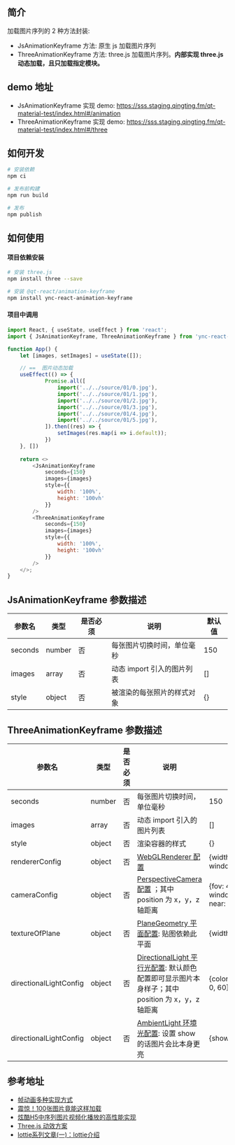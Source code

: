 ## 简介

加载图片序列的 2 种方法封装:

- JsAnimationKeyframe 方法: 原生 js 加载图片序列
- ThreeAnimationKeyframe 方法: three.js 加载图片序列。**内部实现 three.js 动态加载，且只加载指定模块。**

## demo 地址

- JsAnimationKeyframe 实现 demo: https://sss.staging.qingting.fm/qt-material-test/index.html#/animation
- ThreeAnimationKeyframe 实现 demo: https://sss.staging.qingting.fm/qt-material-test/index.html#/three

## 如何开发

```bash
# 安装依赖
npm ci

# 发布前构建
npm run build

# 发布
npm publish
```

## 如何使用

#### 项目依赖安装

```bash
# 安装 three.js
npm install three --save

# 安装 @qt-react/animation-keyframe
npm install ync-react-animation-keyframe
```

#### 项目中调用

```js
import React, { useState, useEffect } from 'react';
import { JsAnimationKeyframe, ThreeAnimationKeyframe } from 'ync-react-animation-keyframe';

function App() {
    let [images, setImages] = useState([]);

    // ==  图片动态加载
    useEffect(() => {
            Promise.all([
                import('../../source/01/0.jpg'),
                import('../../source/01/1.jpg'),
                import('../../source/01/2.jpg'),
                import('../../source/01/3.jpg'),
                import('../../source/01/4.jpg'),
                import('../../source/01/5.jpg'),
            ]).then((res) => {
                setImages(res.map(i => i.default));
            })
    }, [])
  
    return <>
        <JsAnimationKeyframe
            seconds={150}
            images={images}
            style={{
                width: '100%',
                height: '100vh'
            }}
        />
        <ThreeAnimationKeyframe
            seconds={150}
            images={images}
            style={{
                width: '100%',
                height: '100vh'
            }}
        />
    </>;
}
```

## JsAnimationKeyframe 参数描述

| 参数名 | 类型  | 是否必须 | 说明  |  默认值 |
| --- | --- | ---- | --- | --- |
| seconds | number | 否 | 每张图片切换时间，单位毫秒 | 150 |
| images | array | 否 | 动态 import 引入的图片列表 | [] |
| style | object | 否 | 被渲染的每张照片的样式对象 | {} |

## ThreeAnimationKeyframe 参数描述

| 参数名 | 类型  | 是否必须 | 说明  |  默认值 |
| --- | --- | ---- | --- | --- |
| seconds | number | 否 | 每张图片切换时间，单位毫秒 | 150 |
| images | array | 否 | 动态 import 引入的图片列表 | [] |
| style | object | 否 | 渲染容器的样式 | {} |
| rendererConfig | object | 否 | [WebGLRenderer 配置](http://www.yanhuangxueyuan.com/threejs/docs/#api/zh/renderers/WebGLRenderer) | {width: window.innerWidth, height: window.innerHeight} |
| cameraConfig | object | 否 | [PerspectiveCamera 配置](http://www.yanhuangxueyuan.com/threejs/docs/#api/zh/cameras/PerspectiveCamera) ；其中 position 为 x，y，z 轴距离 | {fov: 45, aspect: window.innerWidth/window.innerHeight, near: 0.1, far: 1000, position: [0, 0, 10]} |
| textureOfPlane | object | 否 | [PlaneGeometry 平面配置](http://www.yanhuangxueyuan.com/threejs/docs/#api/zh/geometries/PlaneGeometry): 贴图依赖此平面 | {width: 4, height: 6.5} |
| directionalLightConfig | object | 否 | [DirectionalLight 平行光配置](http://www.yanhuangxueyuan.com/threejs/docs/#api/zh/lights/DirectionalLight): 默认颜色配置即可显示图片本身样子；其中 position 为 x，y，z 轴距离 | {color: 0xffffff, intensity: 1, position: [0, 0, 60]} |
| directionalLightConfig | object | 否 | [AmbientLight 环境光配置](http://www.yanhuangxueyuan.com/threejs/docs/#api/zh/lights/AmbientLight): 设置 show 的话图片会比本身更亮 | {show: false, color: 0xffffff} |

## 参考地址

- [帧动画多种实现方式](https://www.mdeditor.tw/pl/2RQ8)
- [震惊！100张图片竟能这样加载](https://sq.163yun.com/blog/article/193855219560202240)
- [炫酷H5中序列图片视频化播放的高性能实现](https://www.zhangxinxu.com/wordpress/2018/05/image-sequence-html5-video-play)
- [Three.js 动效方案](https://zhuanlan.zhihu.com/p/113747668)
- [lottie系列文章(一)：lottie介绍](https://imweb.io/topic/5b23a745d4c96b9b1b4c4efc)
